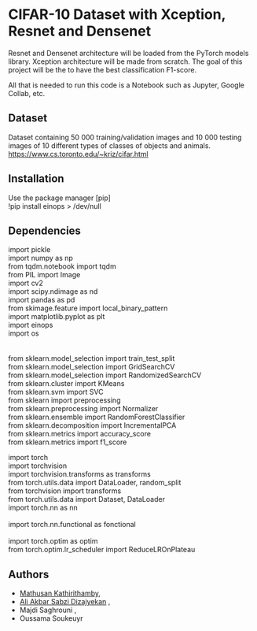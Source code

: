 # CIFAR-10 Dataset with Xception, Resnet and Densenet

Resnet and Densenet architecture will be loaded from the PyTorch models library. Xception architecture will be made from scratch. The goal of this project will be the to have the best classification F1-score. <br />

All that is needed to run this code is a Notebook such as Jupyter, Google Collab, etc.

## Dataset
Dataset containing 50 000 training/validation images and 10 000 testing images of 10 different types of classes of objects and animals. <br />
https://www.cs.toronto.edu/~kriz/cifar.html

## Installation

Use the package manager [pip] <br />
!pip install einops > /dev/null

## Dependencies
import pickle<br />
import numpy as np <br />
from tqdm.notebook import tqdm <br />
from PIL import Image <br />
import cv2 <br />
import scipy.ndimage as nd <br />
import pandas as pd <br />
from skimage.feature import local_binary_pattern <br />
import matplotlib.pyplot as plt <br />
import einops <br />
import os <br />
<br /><br />
from sklearn.model_selection import train_test_split <br />
from sklearn.model_selection import GridSearchCV <br />
from sklearn.model_selection import RandomizedSearchCV <br />
from sklearn.cluster import KMeans <br />
from sklearn.svm import SVC <br />
from sklearn import preprocessing <br />
from sklearn.preprocessing import Normalizer <br />
from sklearn.ensemble import RandomForestClassifier <br />
from sklearn.decomposition import IncrementalPCA <br />
from sklearn.metrics import accuracy_score <br />
from sklearn.metrics import f1_score <br />

import torch <br />
import torchvision <br />
import torchvision.transforms as transforms <br />
from torch.utils.data import DataLoader, random_split <br />
from torchvision import transforms <br />
from torch.utils.data import Dataset, DataLoader <br />
import torch.nn as nn <br />
<br />
import torch.nn.functional as fonctional <br />
<br />
import torch.optim as optim <br />
from torch.optim.lr_scheduler import ReduceLROnPlateau <br />

## Authors

- [Mathusan Kathirithamby](https://github.com/mathusank), <br />
- [Ali Akbar Sabzi Dizajyekan](https://github.com/sabzi1984) ,<br />
- Majdi Saghrouni ,<br />
- Oussama Soukeuyr
